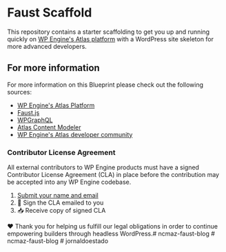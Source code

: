 # Faust Scaffold

This repository contains a starter scaffolding to get you up and running quickly on [WP Engine's Atlas platform](https://wpengine.com/atlas/) with a WordPress site skeleton for more advanced developers.

## For more information

For more information on this Blueprint please check out the following sources:

- [WP Engine's Atlas Platform](https://wpengine.com/atlas/)
- [Faust.js](https://faustjs.org)
- [WPGraphQL](https://www.wpgraphql.com)
- [Atlas Content Modeler](https://wordpress.org/plugins/atlas-content-modeler/)
- [WP Engine's Atlas developer community](https://developers.wpengine.com)

### Contributor License Agreement

All external contributors to WP Engine products must have a signed Contributor License Agreement (CLA) in place before the contribution may be accepted into any WP Engine codebase.

1. [Submit your name and email](https://wpeng.in/cla/)
2. 📝 Sign the CLA emailed to you
3. 📥 Receive copy of signed CLA

❤️ Thank you for helping us fulfill our legal obligations in order to continue empowering builders through headless WordPress.#   n c m a z - f a u s t - b l o g  
 #   n c m a z - f a u s t - b l o g  
 #   j o r n a l d o e s t a d o  
 